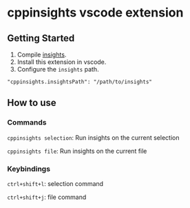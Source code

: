 # cppinsights vscode extension

## Getting Started

1. Compile [insights](https://github.com/andreasfertig/cppinsights).
2. Install this extension in vscode.
3. Configure the `insights` path.

```
"cppinsights.insightsPath": "/path/to/insights"
```

## How to use

### Commands

`cppinsights selection`: Run insights on the current selection

`cppinsights file`: Run insights on the current file

### Keybindings

`ctrl+shift+l`: selection command

`ctrl+shift+j`: file command